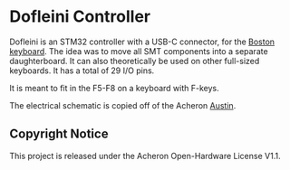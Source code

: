 # Dofleini Controller

Dofleini is an STM32 controller with a USB-C connector, for the [Boston keyboard](https://github.com/bluepylons/Boston). The idea was to move all SMT components into a separate daughterboard. It can also theoretically be used on other full-sized keyboards. It has a total of 29 I/O pins.

It is meant to fit in the F5-F8 on a keyboard with F-keys. 

The electrical schematic is copied off of the Acheron [Austin](https://github.com/Gondolindrim/Austin). 

## Copyright Notice

This project is released under the Acheron Open-Hardware License V1.1. 